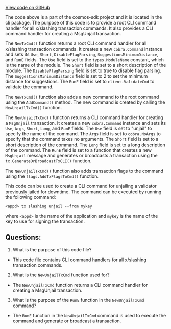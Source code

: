 [View code on GitHub](https://github.com/cosmos/cosmos-sdk/blob/main/x/slashing/client/cli/tx.go)

The code above is a part of the cosmos-sdk project and it is located in the cli package. The purpose of this code is to provide a root CLI command handler for all x/slashing transaction commands. It also provides a CLI command handler for creating a MsgUnjail transaction.

The `NewTxCmd()` function returns a root CLI command handler for all x/slashing transaction commands. It creates a new `cobra.Command` instance and sets its `Use`, `Short`, `DisableFlagParsing`, `SuggestionsMinimumDistance`, and `RunE` fields. The `Use` field is set to the `types.ModuleName` constant, which is the name of the module. The `Short` field is set to a short description of the module. The `DisableFlagParsing` field is set to true to disable flag parsing. The `SuggestionsMinimumDistance` field is set to 2 to set the minimum distance for suggestions. The `RunE` field is set to `client.ValidateCmd` to validate the command.

The `NewTxCmd()` function also adds a new command to the root command using the `AddCommand()` method. The new command is created by calling the `NewUnjailTxCmd()` function.

The `NewUnjailTxCmd()` function returns a CLI command handler for creating a `MsgUnjail` transaction. It creates a new `cobra.Command` instance and sets its `Use`, `Args`, `Short`, `Long`, and `RunE` fields. The `Use` field is set to "unjail" to specify the name of the command. The `Args` field is set to `cobra.NoArgs` to specify that the command takes no arguments. The `Short` field is set to a short description of the command. The `Long` field is set to a long description of the command. The `RunE` field is set to a function that creates a new `MsgUnjail` message and generates or broadcasts a transaction using the `tx.GenerateOrBroadcastTxCLI()` function.

The `NewUnjailTxCmd()` function also adds transaction flags to the command using the `flags.AddTxFlagsToCmd()` function.

This code can be used to create a CLI command for unjailing a validator previously jailed for downtime. The command can be executed by running the following command:

```
<appd> tx slashing unjail --from mykey
```

where `<appd>` is the name of the application and `mykey` is the name of the key to use for signing the transaction.
## Questions: 
 1. What is the purpose of this code file?
- This code file contains CLI command handlers for all x/slashing transaction commands.

2. What is the `NewUnjailTxCmd` function used for?
- The `NewUnjailTxCmd` function returns a CLI command handler for creating a MsgUnjail transaction.

3. What is the purpose of the `RunE` function in the `NewUnjailTxCmd` command?
- The `RunE` function in the `NewUnjailTxCmd` command is used to execute the command and generate or broadcast a transaction.